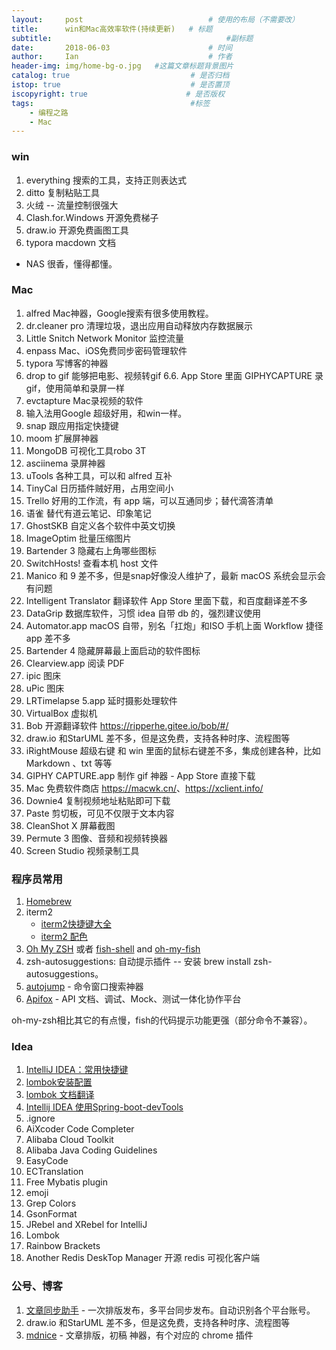 ```yaml
---
layout:     post             				# 使用的布局（不需要改）
title:      win和Mac高效率软件(持续更新)   # 标题 
subtitle:    					  				#副标题
date:       2018-06-03  					# 时间
author:     Ian                  			# 作者
header-img: img/home-bg-o.jpg	#这篇文章标题背景图片
catalog: true                        	# 是否归档
istop: true                             # 是否置顶
iscopyright: true                      # 是否版权
tags:                              		#标签
    - 编程之路
    - Mac
---
```


### win

1. everything 搜索的工具，支持正则表达式
2. ditto  复制粘贴工具
3. 火绒  -- 流量控制很强大
4. Clash.for.Windows 开源免费梯子
5. draw.io  开源免费画图工具
6. typora  macdown 文档

- NAS 很香，懂得都懂。

### Mac
1. alfred  Mac神器，Google搜索有很多使用教程。
2. dr.cleaner pro  清理垃圾，退出应用自动释放内存数据展示
3. Little Snitch Network Monitor  监控流量
4. enpass  Mac、iOS免费同步密码管理软件
5. typora  写博客的神器
6. drop to gif 能够把电影、视频转gif
6.6. App Store 里面 GIPHYCAPTURE 录 gif，使用简单和录屏一样
7. evctapture Mac录视频的软件
8. 输入法用Google 超级好用，和win一样。
9. snap 跟应用指定快捷键
10. moom 扩展屏神器
11. MongoDB  可视化工具robo 3T
12. asciinema  录屏神器
13. uTools 各种工具，可以和 alfred 互补
14. TinyCal 日历插件贼好用，占用空间小
15. Trello  好用的工作流，有 app 端，可以互通同步；替代滴答清单
16. 语雀  替代有道云笔记、印象笔记
17. GhostSKB 自定义各个软件中英文切换
18. ImageOptim  批量压缩图片
19. Bartender 3   隐藏右上角哪些图标
20. SwitchHosts!  查看本机 host 文件
21. Manico 和 9 差不多，但是snap好像没人维护了，最新 macOS 系统会显示会有问题
22. Intelligent Translator 翻译软件 App Store 里面下载，和百度翻译差不多
23. DataGrip 数据库软件，习惯 idea 自带 db 的，强烈建议使用
24. Automator.app macOS 自带，别名「扛炮」和ISO 手机上面 Workflow 捷径 app 差不多
25. Bartender 4 隐藏屏幕最上面启动的软件图标
26. Clearview.app 阅读 PDF
27. ipic 图床
28. uPic 图床
29. LRTimelapse 5.app  延时摄影处理软件
30. VirtualBox  虚拟机
31. Bob 开源翻译软件 <https://ripperhe.gitee.io/bob/#/>
32. draw.io 和StarUML 差不多，但是这免费，支持各种时序、流程图等
33. iRightMouse 超级右键 和 win 里面的鼠标右键差不多，集成创建各种，比如 Markdown 、txt 等等
34. GIPHY CAPTURE.app 制作 gif 神器 - App Store 直接下载
35. Mac 免费软件商店 <https://macwk.cn/>、<https://xclient.info/>
36. Downie4 复制视频地址粘贴即可下载
37. Paste 剪切板，可见不仅限于文本内容
38. CleanShot X 屏幕截图
39. Permute 3 图像、音频和视频转换器
40. Screen Studio 视频录制工具

### 程序员常用
1. [Homebrew](https://brew.sh/index_zh-cn)
2. iterm2 
    - [iterm2快捷键大全](https://blog.csdn.net/ws1352864983/article/details/51512904) 
    - [iterm2 配色](https://github.com/MartinSeeler/iterm2-material-design)
3. [Oh My ZSH](http://ohmyz.sh/) 或者 [fish-shell](https://github.com/fish-shell/fish-shell) and [oh-my-fish](https://github.com/oh-my-fish/oh-my-fish)
4. zsh-autosuggestions: 自动提示插件 -- 安装 brew install zsh-autosuggestions。
5. [autojump](https://github.com/wting/autojump) - 命令窗口搜索神器
6. [Apifox](https://www.apifox.cn/) - API 文档、调试、Mock、测试一体化协作平台

oh-my-zsh相比其它的有点慢，fish的代码提示功能更强（部分命令不兼容）。

### Idea
1. [IntelliJ IDEA：常用快捷键](http://www.cnblogs.com/jajian/p/8012603.html)
2. [lombok安装配置](http://uniquezhangqi.top/2018/06/03/%E7%BC%96%E7%A8%8B%E4%B9%8B%E8%B7%AF-lombok%E7%9A%84%E4%BD%BF%E7%94%A8/)
3. [lombok 文档翻译](https://www.jianshu.com/p/97f7b8bc3359)
4. [Intellij IDEA 使用Spring-boot-devTools](https://blog.csdn.net/wjc475869/article/details/52442484)
5. .ignore
6. AiXcoder Code Completer
7. Alibaba Cloud Toolkit
8. Alibaba Java Coding Guidelines
9. EasyCode
10. ECTranslation
11. Free Mybatis plugin
12. emoji
13. Grep Colors
14. GsonFormat
15. JRebel and XRebel for IntelliJ
16. Lombok
17. Rainbow Brackets
18. Another Redis DeskTop Manager  开源 redis 可视化客户端

### 公号、博客
1. [文章同步助手](https://www.wechatsync.com/) - 一次排版发布，多平台同步发布。自动识别各个平台账号。
2. draw.io 和StarUML 差不多，但是这免费，支持各种时序、流程图等
3. [mdnice](https://editor.mdnice.com/) - 文章排版，初稿 神器，有个对应的 chrome 插件